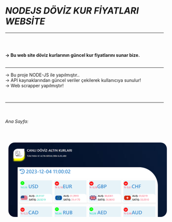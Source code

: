 # ***NODEJS DÖVİZ KUR FİYATLARI WEBSİTE***

<hr>
<br><br>

<b>-> Bu web site döviz kurlarının güncel kur fiyatlarını sunar bize. </b>
<br><br><hr>

-> Bu proje NODE-JS ile yapılmıştır..<br>
-> API kaynaklarından güncel veriler çekilerek kullanıcıya sunulur!<br>
-> Web scrapper yapılmıştır!
<br>



<br><hr><br>
<p align="center">
    <h6>Ana Sayfa:</h6><br>
    <img src="public/images/home.png" style="border-radius: 30px;padding:10px " width="800">  
</p>